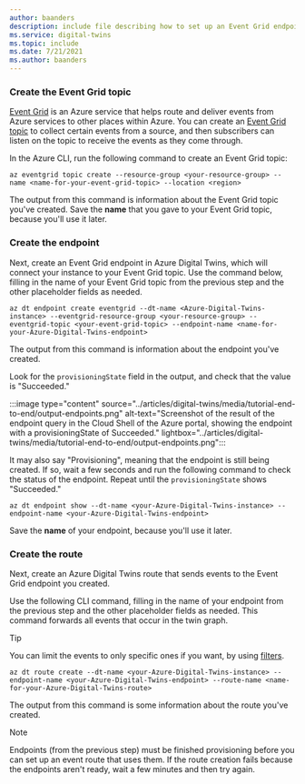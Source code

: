 ```yaml
---
author: baanders
description: include file describing how to set up an Event Grid endpoint and route
ms.service: digital-twins
ms.topic: include
ms.date: 7/21/2021
ms.author: baanders
---
```


### Create the Event Grid topic

[Event Grid](../articles/event-grid/overview.md) is an Azure service that helps route and deliver events from Azure services to other places within Azure. You can create an [Event Grid topic](../articles/event-grid/concepts.md) to collect certain events from a source, and then subscribers can listen on the topic to receive the events as they come through.

In the Azure CLI, run the following command to create an Event Grid topic:

```azurecli-interactive
az eventgrid topic create --resource-group <your-resource-group> --name <name-for-your-event-grid-topic> --location <region>
```

The output from this command is information about the Event Grid topic you've created. Save the **name** that you gave to your Event Grid topic, because you'll use it later.

### Create the endpoint

Next, create an Event Grid endpoint in Azure Digital Twins, which will connect your instance to your Event Grid topic. Use the command below, filling in the name of your Event Grid topic from the previous step and the other placeholder fields as needed.

```azurecli-interactive
az dt endpoint create eventgrid --dt-name <Azure-Digital-Twins-instance> --eventgrid-resource-group <your-resource-group> --eventgrid-topic <your-event-grid-topic> --endpoint-name <name-for-your-Azure-Digital-Twins-endpoint>
```

The output from this command is information about the endpoint you've created.

Look for the `provisioningState` field in the output, and check that the value is "Succeeded."

:::image type="content" source="../articles/digital-twins/media/tutorial-end-to-end/output-endpoints.png" alt-text="Screenshot of the result of the endpoint query in the Cloud Shell of the Azure portal, showing the endpoint with a provisioningState of Succeeded." lightbox="../articles/digital-twins/media/tutorial-end-to-end/output-endpoints.png":::

It may also say "Provisioning", meaning that the endpoint is still being created. If so, wait a few seconds and run the following command to check the status of the endpoint. Repeat until the `provisioningState` shows "Succeeded."

```azurecli-interactive
az dt endpoint show --dt-name <your-Azure-Digital-Twins-instance> --endpoint-name <your-Azure-Digital-Twins-endpoint> 
```

Save the **name** of your endpoint, because you'll use it later.

### Create the route

Next, create an Azure Digital Twins route that sends events to the Event Grid endpoint you created. 

Use the following CLI command, filling in the name of your endpoint from the previous step and the other placeholder fields as needed. This command forwards all events that occur in the twin graph. 

>[!TIP]
>You can limit the events to only specific ones if you want, by using [filters](../articles/digital-twins/how-to-manage-routes.md?tabs=portal%2Cportal2%2Cportal3#filter-events).

```azurecli-interactive
az dt route create --dt-name <your-Azure-Digital-Twins-instance> --endpoint-name <your-Azure-Digital-Twins-endpoint> --route-name <name-for-your-Azure-Digital-Twins-route>
```

The output from this command is some information about the route you've created.

>[!NOTE]
>Endpoints (from the previous step) must be finished provisioning before you can set up an event route that uses them. If the route creation fails because the endpoints aren't ready, wait a few minutes and then try again.
